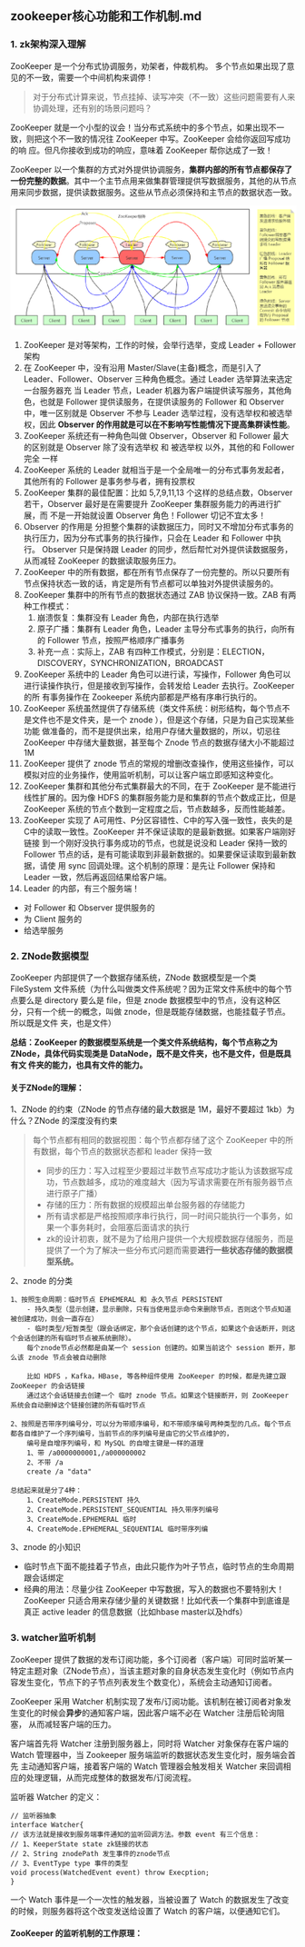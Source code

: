 ## zookeeper核心功能和工作机制.md

### 1. zk架构深入理解
ZooKeeper 是一个分布式协调服务，劝架者，仲裁机构。 多个节点如果出现了意见的不一致，需要一个中间机构来调停！
> 对于分布式计算来说，节点挂掉、读写冲突（不一致）这些问题需要有人来协调处理，还有别的场景问题吗？

ZooKeeper 就是一个小型的议会！当分布式系统中的多个节点，如果出现不一致，则把这个不一致的情况往 ZooKeeper 中写。ZooKeeper 会给你返回写成功的响
应。但凡你接收到成功的响应，意味着 ZooKeeper 帮你达成了一致！

ZooKeeper 以一个集群的方式对外提供协调服务，**集群内部的所有节点都保存了一份完整的数据**。其中一个主节点用来做集群管理提供写数据服务，其他的从节点
用来同步数据，提供读数据服务。这些从节点必须保持和主节点的数据状态一致。

![image](images/zk架构理解.png)

1. ZooKeeper 是对等架构，工作的时候，会举行选举，变成 Leader + Follower 架构
2. 在 ZooKeeper 中，没有沿用 Master/Slave(主备)概念，而是引入了 Leader、Follower、Observer 三种角色概念。通过 Leader 选举算法来选定一台服务器充
   当 Leader 节点，Leader 机器为客户端提供读写服务，其他角色，也就是 Follower 提供读服务，在提供读服务的 Follower 和 Observer 中，唯一区别就是
   Observer 不参与 Leader 选举过程，没有选举权和被选举权，因此 **Observer 的作用就是可以在不影响写性能情况下提高集群读性能**。
3. ZooKeeper 系统还有一种角色叫做 Observer，Observer 和 Follower 最大的区别就是 Observer 除了没有选举权 和 被选举权 以外，其他的和 Follower 完全
   一样
4. ZooKeeper 系统的 Leader 就相当于是一个全局唯一的分布式事务发起者，其他所有的 Follower 是事务参与者，拥有投票权
5. ZooKeeper 集群的最佳配置：比如 5,7,9,11,13 个这样的总结点数，Observer 若干，Observer 最好是在需要提升 ZooKeeper 集群服务能力的再进行扩展，而
   不是一开始就设置 Observer 角色！Follower 切记不宜太多！
6. Observer 的作用是 分担整个集群的读数据压力，同时又不增加分布式事务的执行压力，因为分布式事务的执行操作，只会在 Leader 和 Follower 中执行。
   Observer 只是保持跟 Leader 的同步，然后帮忙对外提供读数据服务，从而减轻 ZooKeeper 的数据读取服务压力。
7. ZooKeeper 中的所有数据，都在所有节点保存了一份完整的。所以只要所有节点保持状态一致的话，肯定是所有节点都可以单独对外提供读服务的。
8. ZooKeeper 集群中的所有节点的数据状态通过 ZAB 协议保持一致。ZAB 有两种工作模式：
   1. 崩溃恢复：集群没有 Leader 角色，内部在执行选举
   2. 原子广播：集群有 Leader 角色，Leader 主导分布式事务的执行，向所有的 Follower 节点，按照严格顺序广播事务
   3. 补充一点：实际上，ZAB 有四种工作模式，分别是：ELECTION，DISCOVERY，SYNCHRONIZATION，BROADCAST
9. ZooKeeper 系统中的 Leader 角色可以进行读，写操作，Follower 角色可以进行读操作执行，但是接收到写操作，会转发给 Leader 去执行。ZooKeeper 的所
   有事务操作在 Zookeeper 系统内部都是严格有序串行执行的。
10. ZooKeeper 系统虽然提供了存储系统（类文件系统：树形结构，每个节点不是文件也不是文件夹，是一个 znode ），但是这个存储，只是为自己实现某些功能
    做准备的，而不是提供出来，给用户存储大量数据的，所以，切忌往 ZooKeeper 中存储大量数据，甚至每个 Znode 节点的数据存储大小不能超过 1M
11. ZooKeeper 提供了 znode 节点的常规的增删改查操作，使用这些操作，可以模拟对应的业务操作，使用监听机制，可以让客户端立即感知这种变化。
12. ZooKeeper 集群和其他分布式集群最大的不同，在于 ZooKeeper 是不能进行线性扩展的。因为像 HDFS 的集群服务能力是和集群的节点个数成正比，但是
    ZooKeeper 系统的节点个数到一定程度之后，节点数越多，反而性能越差。
13. ZooKeeper 实现了 A可用性、P分区容错性、C中的写入强一致性，丧失的是C中的读取一致性。ZooKeeper 并不保证读取的是最新数据。如果客户端刚好链接
    到一个刚好没执行事务成功的节点，也就是说没和 Leader 保持一致的 Follower 节点的话，是有可能读取到非最新数据的。如果要保证读取到最新数据，请使
    用 sync 回调处理。这个机制的原理：是先让 Follower 保持和 Leader 一致，然后再返回结果给客户端。
14. Leader 的内部，有三个服务端！
  - 对 Follower 和 Observer 提供服务的
  - 为 Client 服务的
  - 给选举服务

### 2. ZNode数据模型
ZooKeeper 内部提供了一个数据存储系统，ZNode 数据模型是一个类 FileSystem 文件系统（为什么叫做类文件系统呢？因为正常文件系统中的每个节点要么是
directory 要么是 file，但是 znode 数据模型中的节点，没有这种区分，只有一个统一的概念，叫做 znode，但是既能存储数据，也能挂载子节点。所以既是文件
夹，也是文件）

**总结：ZooKeeper 的数据模型系统是一个类文件系统结构，每个节点称之为 ZNode，具体代码实现类是 DataNode，既不是文件夹，也不是文件，但是既具有文
件夹的能力，也具有文件的能力。**

#### 关于ZNode的理解：
1、ZNode 的约束（ZNode 的节点存储的最大数据是 1M，最好不要超过 1kb）为什么？ZNode 的深度没有约束
> 每个节点都有相同的数据视图：每个节点都存储了这个 ZooKeeper 中的所有数据，每个节点的数据状态都和 leader 保持一致
> - 同步的压力：写入过程至少要超过半数节点写成功才能认为该数据写成功，节点数越多，成功的难度越大（因为写请求需要在所有服务器节点进行原子广播）
> - 存储的压力：所有数据的规模超出单台服务器的存储能力
> - 所有请求都是严格按照顺序串行执行，同一时间只能执行一个事务，如果一个事务耗时，会阻塞后面请求的执行
> - zk的设计初衷，就不是为了给用户提供一个大规模数据存储服务，而是提供了一个为了解决一些分布式问题而需要**进行一些状态存储的数据模型系统。**

2、znode 的分类
```
1、按照生命周期：临时节点 EPHEMERAL 和 永久节点 PERSISTENT
    - 持久类型（显示创建，显示删除，只有当使用显示命令来删除节点，否则这个节点知道被创建成功，则会一直存在）
    - 临时类型/短暂类型（跟会话绑定，那个会话创建的这个节点，如果这个会话断开，则这个会话创建的所有临时节点被系统删除）。
    每个znode节点必然都是由某一个 session 创建的。如果当前这个 session 断开，那么该 znode 节点会被自动删除

    比如 HDFS ，Kafka，HBase, 等各种组件使用 ZooKeeper 的时候，都是先建立跟 ZooKeeper 的会话链接
    通过这个会话链接去创建一个 临时 znode 节点。如果这个链接断开，则 ZooKeeper 系统会自动删掉这个链接创建的所有临时节点
    
2、按照是否带序列编号分，可以分为带顺序编号，和不带顺序编号两种类型的几点。每个节点都各自维护了一个序列编号，当前节点的序列编号是由它的父节点维护的，
    编号是自增序列编号，和 MySQL 的自增主键是一样的道理
    1、带 /a0000000001,/a000000002
    2、不带 /a
    create /a "data"

总结起来就是分了4种：
    1、CreateMode.PERSISTENT 持久
    2、CreateMode.PERSISTENT_SEQUENTIAL 持久带序列编号
    3、CreateMode.EPHEMERAL 临时
    4、CreateMode.EPHEMERAL_SEQUENTIAL 临时带序列编
```
3、znode 的小知识
- 临时节点下面不能挂着子节点，由此只能作为叶子节点，临时节点的生命周期跟会话绑定
- 经典的用法：尽量少往 ZooKeeper 中写数据，写入的数据也不要特别大！ZooKeeper 只适合用来存储少量的关键数据！比如代表一个集群中到底谁是真正 active
  leader 的信息数据（比如hbase master以及hdfs）


### 3. watcher监听机制
ZooKeeper 提供了数据的发布订阅功能，多个订阅者（客户端）可同时监听某一特定主题对象（ZNode节点），当该主题对象的自身状态发生变化时（例如节点内
容发生变化，节点下的子节点列表发生个数变化），系统会主动通知订阅者。

ZooKeeper 采用 Watcher 机制实现了发布/订阅功能。该机制在被订阅者对象发生变化的时候会**异步**的通知客户端，因此客户端不必在 Watcher 注册后轮询阻塞，
从而减轻客户端的压力。

客户端首先将 Watcher 注册到服务器上，同时将 Watcher 对象保存在客户端的 Watch 管理器中，当 Zookeeper 服务端监听的数据状态发生变化时，服务端会首先
主动通知客户端，接着客户端的 Watch 管理器会触发相关 Watcher 来回调相应的处理逻辑，从而完成整体的数据发布/订阅流程。

监听器 Watcher 的定义：
```
// 监听器抽象
interface Watcher{
// 该方法就是接收到服务端事件通知的监听回调方法。参数 event 有三个信息：
// 1、KeeperState state zk链接的状态
// 2、String znodePath 发生事件的znode节点
// 3、EventType type 事件的类型
void process(WatchedEvent event) throw Execption;
}
```


一个 Watch 事件是一个一次性的触发器，当被设置了 Watch 的数据发生了改变的时候，则服务器将这个改变发送给设置了 Watch 的客户端，以便通知它们。

#### ZooKeeper 的监听机制的工作原理：

